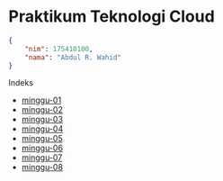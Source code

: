 # Praktikum Teknologi Cloud
```json
{
    "nim": 175410100,
    "nama": "Abdul R. Wahid"
}
```

Indeks
 * [minggu-01](./minggu-01)
 * [minggu-02](./minggu-02)
 * [minggu-03](./minggu-03)
 * [minggu-04](./minggu-04)
 * [minggu-05](./minggu-05)
 * [minggu-06](./minggu-06)
 * [minggu-07](./minggu-07)
 * [minggu-08](./minggu-08)
